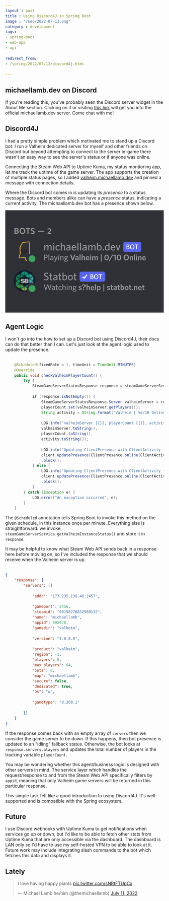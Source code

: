 ```yaml
---
layout : post
title : Using Discord4J in Spring Boot
image : "/seo/2022-07-13.png"
category : development
tags:
- spring-boot
- web-app
- api

redirect_from:
- /spring/2022/07/13/discord4j.html

---
```


## michaellamb.dev on Discord

If you're reading this, you've probably seen the Discord server widget in the About Me section. Clicking on it or visiting [this link](https://discord.gg/4jeWNWFgWe) will get you into the official michaellamb.dev server. Come chat with me!

## Discord4J

I had a pretty simple problem which motivated me to stand up a Discord bot: I run a Valheim dedicated server for myself and other friends on Discord but beyond attempting to connect to the server in-game there wasn't an easy way to see the server's status or if anyone was online.

Connecting the Steam Web API to Uptime Kuma, my status montioring app, let me track the uptime of the game server. The app supports the creation of multiple status pages, so I added [valheim.michaellamb.dev](https://valheim.michaellamb.dev) and pinned a message with connection details.

Where the Discord bot comes in is updating its _presence_ to a status message. Bots and members alike can have a _presence_ status, indicating a current activity. The michaellamb.dev bot has a presence shown below.

![michaellamb.dev bot, presence status: "Playing Valheim, 0/10 online"](/img/2022-07-13-bot-presence.png)

## Agent Logic

I won't go into the how to set up a Discord bot using Discord4J, their docs can do that better than I can.
Let's just look at the agent logic used to update the presence.

```java

    @Scheduled(fixedRate = 1, timeUnit = TimeUnit.MINUTES)
    @Override
    public void checkValheimPlayerCount() {
        try {
            SteamGameServerStatusResponse response = steamGameServerService.getValheimInstanceStatus();

            if (response.isNotEmpty()) {
                SteamGameServerStatusResponse.Server valheimServer = response.getResponse().getServers().get(0);
                playerCount.set(valheimServer.getPlayers());
                String activity = String.format("Valheim | %d/10 Online", playerCount.get());

                LOG.info("valheimServer [{}], playerCount [{}], activity [{}]",
                valheimServer.toString(),
                playerCount.toString(),
                activity.toString());

                LOG.info("Updating ClientPresence with ClientActivity for Valheim");
                client.updatePresence(ClientPresence.online(ClientActivity.playing(activity)))
                .block();
            } else {
                LOG.info("Updating ClientPresence with ClientActivity for idling");
                client.updatePresence(ClientPresence.online(ClientActivity.streaming("status.michaellamb.dev", STATUS_URL)))
                .block();
            }
        } catch (Exception e) {
            LOG.error("An exception occurred", e);
        }
    }

```

The `@Scheduled` annotation tells Spring Boot to invoke this method on the given schedule, in this instance once per minute. Everything else is straightforward: we invoke `steamGameServerService.getValheimInstanceStatus()` and store it in `response`.

It may be helpful to know what Steam Web API sends back in a response here before moving on, so I've included the response that we should receive when the Valheim server is up.

```json

{
    "response": {
        "servers": [{

            "addr": "173.235.136.46:2457",

            "gameport": 2456,
            "steamid": "90158276832560132",
            "name": "michaellamb",
            "appid": 892970,
            "gamedir": "valheim",

            "version": "1.0.0.0",

            "product": "valheim",
            "region": -1,
            "players": 0,
            "max_players": 64,
            "bots": 0,
            "map": "michaellamb",
            "secure": false,
            "dedicated": true,
            "os": "w",

            "gametype": "0.208.1"

        }]
    }
}

```

If the response comes back with an empty array of `servers` then we consider the game server to be down. If this happens, then bot presence is updated to an "idling" fallback status. Otherwise, the bot looks at `response.servers.players` and updates the total number of players in the tracking variable `playerCount`.

You may be wondering whether this agent/business logic is designed with other servers in mind. The service layer which handles the request/response to and from the Steam Web API specifically filters by `appid`, meaning that only Valheim game servers will be returned in this particular response.

This simple task felt like a good introduction to using Discord4J. It's well-supported and is compatible with the Spring ecosystem.

## Future

I use Discord webhooks with Uptime Kuma to get notifications when services go up or down, but I'd like to be able to fetch other stats from Uptime Kuma that are only accessible via the dashboard. The dashboard is LAN only so I'd have to use my self-hosted VPN to be able to look at it. Future work may include integrating slash commands to the bot which fetches this data and displays it.

## Lately

<blockquote class="twitter-tweet" data-dnt="true"><p lang="en" dir="ltr">I love having happy plants <a href="https://t.co/sNRtFTUpCx">pic.twitter.com/sNRtFTUpCx</a></p>&mdash; Michael Lamb he/him (@themichaellamb) <a href="https://twitter.com/themichaellamb/status/1546295685477171200?ref_src=twsrc%5Etfw">July 11, 2022</a></blockquote> <script async src="https://platform.twitter.com/widgets.js" charset="utf-8"></script>
